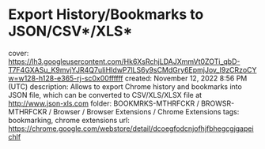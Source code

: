 # Export History/Bookmarks to JSON/CSV*/XLS*

cover: https://lh3.googleusercontent.com/Hk6XsRchjLDAJXmmVt0ZOTi_qbD-T7F4GXASu_K9mvjYJR4Q7uIiHIdwP7lLS6y9sCMdGry6EpmjJov_I9zCRzoCYw=w128-h128-e365-rj-sc0x00ffffff
created: November 12, 2022 8:56 PM (UTC)
description: Allows to export Chrome history and bookmarks into JSON file, which can be converted to CSV/XLS/XLSX file at http://www.json-xls.com
folder: BOOKMRKS-MTHRFCKR / BROWSR-MTHRFCKR / Browser / Browser Extensions / Chrome Extensions
tags: bookmarking, chrome extensions
url: https://chrome.google.com/webstore/detail/dcoegfodcnjofhjfbhegcgjgapeichlf